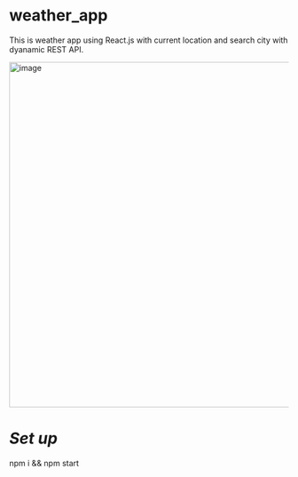 # weather_app

This is weather app using React.js with current location and search city with dyanamic REST API.

<img width="622" alt="image" src="https://github.com/Twinklehingu/weather_app/assets/64422394/412ebacc-186d-4850-b944-a60bed8ba5db">


# *Set up*
npm i && npm start

